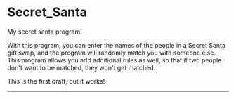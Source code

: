 # Secret_Santa
My secret santa program!

With this program, you can enter the names of the people in a Secret Santa gift swap, and the program will randomly
match you with someone else. This program allows you add additional rules as well, so that if two people don't want to be 
matched, they won't get matched.

This is the first draft, but it works!

*****